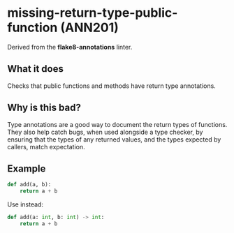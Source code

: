 # missing-return-type-public-function (ANN201)

Derived from the **flake8-annotations** linter.

## What it does
Checks that public functions and methods have return type annotations.

## Why is this bad?
Type annotations are a good way to document the return types of functions. They also
help catch bugs, when used alongside a type checker, by ensuring that the types of
any returned values, and the types expected by callers, match expectation.

## Example
```python
def add(a, b):
    return a + b
```

Use instead:
```python
def add(a: int, b: int) -> int:
    return a + b
```